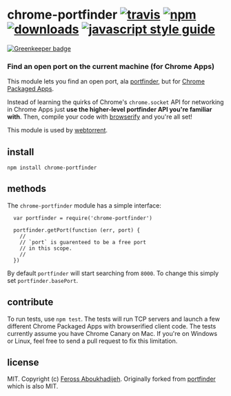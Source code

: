 # chrome-portfinder [![travis][travis-image]][travis-url] [![npm][npm-image]][npm-url] [![downloads][downloads-image]][downloads-url] [![javascript style guide][standard-image]][standard-url]

[![Greenkeeper badge](https://badges.greenkeeper.io/feross/chrome-portfinder.svg)](https://greenkeeper.io/)

[travis-image]: https://img.shields.io/travis/feross/chrome-portfinder/master.svg
[travis-url]: https://travis-ci.org/feross/chrome-portfinder
[npm-image]: https://img.shields.io/npm/v/chrome-portfinder.svg
[npm-url]: https://npmjs.org/package/chrome-portfinder
[downloads-image]: https://img.shields.io/npm/dm/chrome-portfinder.svg
[downloads-url]: https://npmjs.org/package/chrome-portfinder
[standard-image]: https://img.shields.io/badge/code_style-standard-brightgreen.svg
[standard-url]: https://standardjs.com

### Find an open port on the current machine (for Chrome Apps)

This module lets you find an open port, ala [portfinder](https://github.com/indexzero/node-portfinder), but for [Chrome Packaged Apps](http://developer.chrome.com/apps/about_apps.html).

Instead of learning the quirks of Chrome's `chrome.socket` API for networking in Chrome Apps just **use the higher-level portfinder API you're familiar with**. Then, compile your code with [browserify](https://github.com/substack/node-browserify) and you're all set!

This module is used by [webtorrent](https://github.com/feross/webtorrent).

## install

```
npm install chrome-portfinder
```

## methods

The `chrome-portfinder` module has a simple interface:

```
  var portfinder = require('chrome-portfinder')

  portfinder.getPort(function (err, port) {
    //
    // `port` is guarenteed to be a free port
    // in this scope.
    //
  })
```

By default `portfinder` will start searching from `8000`. To change this simply set `portfinder.basePort`.

## contribute

To run tests, use `npm test`. The tests will run TCP servers and launch a few different Chrome Packaged Apps with browserified client code. The tests currently assume you have Chrome Canary on Mac. If you're on Windows or Linux, feel free to send a pull request to fix this limitation.

## license

MIT. Copyright (c) [Feross Aboukhadijeh](http://feross.org). Originally forked from [portfinder](https://github.com/indexzero/node-portfinder) which is also MIT.

